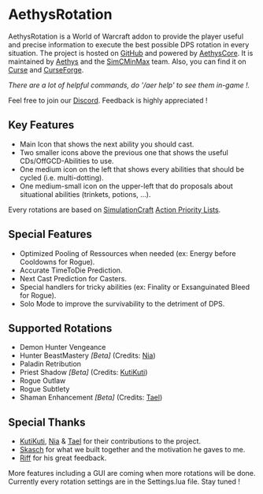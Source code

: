 # AethysRotation

AethysRotation is a World of Warcraft addon to provide the player useful and precise information to execute the best possible DPS rotation in every situation.
The project is hosted on [GitHub](https://github.com/Aethys256/AethysRotation) and powered by [AethysCore](https://github.com/Aethys256/AethysRotation).
It is maintained by [Aethys](https://github.com/Aethys256/) and the [SimCMinMax](https://github.com/orgs/SimCMinMax/people) team.
Also, you can find it on [Curse](https://mods.curse.com/addons/wow/aethysrotation) and [CurseForge](https://wow.curseforge.com/projects/aethysrotation).

_There are a lot of helpful commands, do '/aer help' to see them in-game !._

Feel free to join our [Discord](https://discord.gg/tFR2uvK). Feedback is highly appreciated !

## Key Features
- Main Icon that shows the next ability you should cast.
- Two smaller icons above the previous one that shows the useful CDs/OffGCD-Abilities to use.
- One medium icon on the left that shows every abilities that should be cycled (i.e. multi-dotting).
- One medium-small icon on the upper-left that do proposals about situational abilities (trinkets, potions, ...).

Every rotations are based on [SimulationCraft](http://simulationcraft.org/) [Action Priority Lists](https://github.com/simulationcraft/simc/wiki/ActionLists).

## Special Features
- Optimized Pooling of Ressources when needed (ex: Energy before Cooldowns for Rogue).
- Accurate TimeToDie Prediction.
- Next Cast Prediction for Casters.
- Special handlers for tricky abilities (ex: Finality or Exsanguinated Bleed for Rogue).
- Solo Mode to improve the survivability to the detriment of DPS.

## Supported Rotations
- Demon Hunter Vengeance
- Hunter BeastMastery _[Beta]_ (Credits: [Nia](https://github.com/Nianel))
- Paladin Retribution
- Priest Shadow _[Beta]_ (Credits: [KutiKuti](https://github.com/Kutikuti))
- Rogue Outlaw
- Rogue Subtlety
- Shaman Enhancement _[Beta]_ (Credits: [Tael](https://github.com/Tae-l))

## Special Thanks
- [KutiKuti](https://github.com/Kutikuti), [Nia](https://github.com/Nianel) & [Tael](https://github.com/Tae-l) for their contributions to the project.
- [Skasch](https://github.com/skasch) for what we built together and the motivation he gaves to me.
- [Riff](https://github.com/tombell) for his great feedback.


More features including a GUI are coming when more rotations will be done. Currently every rotation settings are in the Settings.lua file.
Stay tuned !
